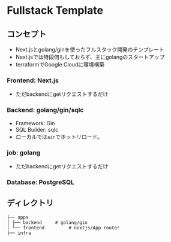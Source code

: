 # Fullstack Template


## コンセプト
- Next.jsとgolang/ginを使ったフルスタック開発のテンプレート
- Next.jsでは特段何もしておらず、主にgolangのスタートアップ
- terraformでGoogle Cloudに環境構築

### Frontend: Next.js
- ただbackendにgetリクエストするだけ
### Backend: golang/gin/sqlc
- Framework: Gin
- SQL Builder: sqlc
- ローカルでは`air`でホットリロード。
### job: golang
- ただbackendにgetリクエストするだけ


### Database: PostgreSQL

## ディレクトリ
```
├── apps
│ ├── backend     # golang/gin
│ └── frontend         # nextjs/App router
├── infra
```